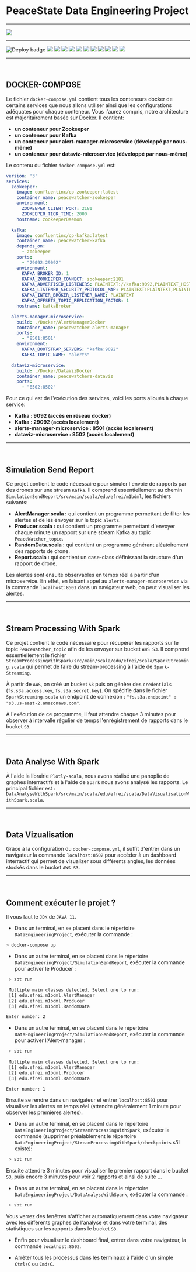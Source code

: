 # PeaceState Data Engineering Project

---

<image src="peace-state.jpg">

---
 
 ![Deploy badge](https://github.com/suveta/DataEngineeringProject/actions/workflows/docker-image.yml/badge.svg?event=push)                    [<img src="https://img.shields.io/badge/Scala-2.12.8-red.svg?logo=scala">]([https://hub.docker.com/r/hadolint/hadolint](https://www.scala-lang.org))                 [<img src="https://img.shields.io/badge/Apache Spark-3.1.2-red.svg?logo=apachespark">]([https://spark.apache.org](https://spark.apache.org))   [<img src="https://img.shields.io/badge/dockerhub registry-frimpongefrei/peacewatcher--alerts--manager--microservice:v1.0.0-blue.svg?logo=docsdotrs">]([https://hub.docker.com/r/frimpongefrei/peacewatcher-alerts-manager-microservice](https://hub.docker.com/r/frimpongefrei/peacewatcher-alerts-manager-microservice))                                [<img src="https://img.shields.io/badge/dockerhub registry-frimpongefrei/peacewatchers--dataviz--micro--service:v1.0.0-blue.svg?logo=docsdotrs">]([https://hub.docker.com/r/frimpongefrei/peacewatchers-dataviz-micro-service](https://hub.docker.com/r/frimpongefrei/peacewatchers-dataviz-micro-service))      [<img src="https://img.shields.io/badge/Apache Kafka-confluentinc/cp--kafka-green.svg?logo=apachekafka">]([https://hub.docker.com/r/confluentinc/cp-kafka/](https://hub.docker.com/r/confluentinc/cp-kafka/))         [<img src="https://img.shields.io/badge/Docker Compose-version 3-important.svg?logo=docker">]([https://docs.docker.com/compose/]([https://www.scala-lang.org](https://docs.docker.com/compose/)))                     [<img src="https://img.shields.io/badge/Streamlit-1.22.0-9cf.svg?logo=streamlit">]([https://pypi.org/project/streamlit/]([https://pypi.org/project/streamlit/))             [<img src="https://img.shields.io/badge/Plotly-5.14.1-blue.svg?logo=plotly">]([https://pypi.org/project/plotly/](https://pypi.org/project/plotly/))             [<img src="https://img.shields.io/badge/AWS-orange.svg?logo=amazonaws">]([https://pypi.org/project/plotly/](https://pypi.org/project/plotly/))          [<img src="https://img.shields.io/badge/S3 Bucket-9cf.svg?logo=amazons3">]([https://pypi.org/project/plotly/](https://pypi.org/project/plotly/))                  [<img src="https://img.shields.io/badge/Python-3.11-yellow.svg?logo=python">]([https://pypi.org/project/plotly/](https://pypi.org/project/plotly/))

***
 
 <br />

 ## **DOCKER-COMPOSE**
Le fichier `docker-compose.yml` contient tous les conteneurs docker de certains services que nous allons utiliser ainsi que les configurations adéquates pour chaque conteneur. Vous l'aurez compris, notre architecture est majoritairement basée sur Docker. Il contient:
- **un conteneur pour Zookeeper**
 - **un conteneur pour Kafka**
 - **un conteneur pour alert-manager-microservice (développé par nous-même)**
 - **un conteneur pour dataviz-microservice (développé par nous-même)**

Le contenu du fichier `docker-compose.yml` est:

```yml
version: '3'
services:
  zookeeper:
    image: confluentinc/cp-zookeeper:latest
    container_name: peacewatcher-zookeeper
    environment:
      ZOOKEEPER_CLIENT_PORT: 2181
      ZOOKEEPER_TICK_TIME: 2000
    hostname: zookeeperDaemon

  kafka:
    image: confluentinc/cp-kafka:latest
    container_name: peacewatcher-kafka
    depends_on:
      - zookeeper
    ports:
      - "29092:29092"
    environment:
      KAFKA_BROKER_ID: 1
      KAFKA_ZOOKEEPER_CONNECT: zookeeper:2181
      KAFKA_ADVERTISED_LISTENERS: PLAINTEXT://kafka:9092,PLAINTEXT_HOST://localhost:29092
      KAFKA_LISTENER_SECURITY_PROTOCOL_MAP: PLAINTEXT:PLAINTEXT,PLAINTEXT_HOST:PLAINTEXT
      KAFKA_INTER_BROKER_LISTENER_NAME: PLAINTEXT
      KAFKA_OFFSETS_TOPIC_REPLICATION_FACTOR: 1
    hostname: kafkaBroker

  alerts-manager-microservice:
    build: ./Docker/AlertManagerDocker
    container_name: peacewatcher-alerts-manager
    ports:
      - "8501:8501"
    environment:
      KAFKA_BOOTSTRAP_SERVERS: "kafka:9092"
      KAFKA_TOPIC_NAME: "alerts"

  dataviz-microservice:
    build: ./Docker/DataVizDocker
    container_name: peacewatchers-dataviz
    ports:
      - "8502:8502"

```

Pour ce qui est de l'exécution des services, voici les ports alloués à chaque service:

- **Kafka : 9092 (accès en réseau docker)**
- **Kafka : 29092 (accès localement)**
- **alerts-manager-microservice : 8501 (accès localement)**
- **dataviz-microservice : 8502 (accès localement)**

***
 
 <br />
 
 ## **Simulation Send Report**
 Ce projet contient le code nécessaire pour simuler l'envoie de rapports par des drones sur une stream `Kafka`. Il comprend essentiellement au chemin `SimulationSendReport/src/main/scala/edu/efrei/m1bdml`, les fichiers suivants:

- **AlertManager.scala :** qui contient un programme permettant de filter les alertes et de les envoyer sur le topic `alerts`.
- **Producer.scala :** qui contient un programme permettant d'envoyer chaque minute un rapport sur une stream Kafka au topic `PeaceWatcher_topic`.
- **RandomData.scala :** qui contient un programme générant aléatoirement des rapports de drone.
- **Report.scala :** qui contient un case-class définissant la structure d'un rapport de drone.

Les alertes sont ensuite observables en temps réel à partir d'un microservice. En effet, en faisant appel au `alerts-manager-microservice` via la commande `localhost:8501` dans un navigateur web, on peut visualiser les alertes.

***
 
 <br />
 
 ## **Stream Processing With Spark**
 Ce projet contient le code nécessaire pour récupérer les rapports sur le topic `PeaceWatcher_topic` afin de les envoyer sur bucket `AWS S3`. Il comprend essentiellement le fichier `StreamProcessingWithSpark/src/main/scala/edu/efrei/scala/SparkStreaming.scala` qui permet de faire du stream-processing à l'aide de `Spark-Streaming`.

 À partir de `AWS`, on créé un bucket `S3` puis on génère des `credentials` (`fs.s3a.access.key`, `fs.s3a.secret.key`). On spécifie dans le fichier `SparkStreaming.scala` un endpoint de connexion : `"fs.s3a.endpoint" : "s3.us-east-2.amazonaws.com"`.

 À l'exécution de ce programme, il faut attendre chaque 3 minutes pour observer à intervalle régulier de temps l'enrégistrement de rapports dans le bucket `S3`.


***
 
 <br />
 
 ## **Data Analyse With Spark**

 À l'aide la librairie `Plotly-scala`, nous avons réalisé une panoplie de graphes interractifs et à l'aide de `Spark` nous avons analysé les rapports. Le principal fichier est : `DataAnalyseWithSpark/src/main/scala/edu/efrei/scala/DataVisualisationWithSpark.scala`.

 ***
 
 <br />
 
 ## **Data Vizualisation**
Grâce à la configuration du `docker-compose.yml`, il suffit d'entrer dans un navigateur la commande `localhost:8502` pour accéder à un dashboard interractif qui permet de visualizer sous différents angles, les données stockés dans le bucket `AWS S3`.


 ***
 
 <br />
 
 ## **Comment exécuter le projet ?**
 Il vous faut le `JDK` de `JAVA 11`.

 - Dans un terminal, en se placent dans le répertoire `DataEngineeringProject`, exécuter la commande : 

 ```sh
 > docker-compose up
 ```

  - Dans un autre terminal, en se placent dans le répertoire `DataEngineeringProject/SimulationSendReport`, exécuter la commande pour activer le Producer :
```sh
 > sbt run

 Multiple main classes detected. Select one to run:
 [1] edu.efrei.m1bdml.AlertManager
 [2] edu.efrei.m1bdml.Producer
 [3] edu.efrei.m1bdml.RandomData

Enter number: 2
```

- Dans un autre terminal, en se placent dans le répertoire `DataEngineeringProject/SimulationSendReport`, exécuter la commande pour activer l'Alert-manager :
```sh
 > sbt run
 
 Multiple main classes detected. Select one to run:
 [1] edu.efrei.m1bdml.AlertManager
 [2] edu.efrei.m1bdml.Producer
 [3] edu.efrei.m1bdml.RandomData

Enter number: 1

 ```
 Ensuite se rendre dans un navigateur et entrer `localhost:8501` pour visualiser les alertes en temps réel (attendre généralement 1 minute pour observer les premières alertes).


 - Dans un autre terminal, en se placent dans le répertoire `DataEngineeringProject/StreamProcessingWithSpark`, exécuter la commande (supprimer préalablement le répertoire `DataEngineeringProject/StreamProcessingWithSpark/checkpoints` s'il existe):
```sh
 > sbt run
 ```
Ensuite attendre 3 minutes pour visualiser le premier rapport dans le bucket `S3`, puis encore 3 minutes pour voir 2 rapports et ainsi de suite ...

 - Dans un autre terminal, en se placent dans le répertoire `DataEngineeringProject/DataAnalyseWithSpark`, exécuter la commande :
```sh
 > sbt run
 ```

 Vous verrez des fenêtres s'afficher automatiquement dans votre navigateur avec les différents graphes de l'analyse et dans votre terminal, des statistiques sur les rapports dans le bucket `S3`. 

- Enfin pour visualiser le dashboard final, entrer dans votre navigateur, la commande `localhost:8502`.

- Arrêter tous les processus dans les terminaux à l'aide d'un simple `Ctrl+C` ou `Cmd+C`.
